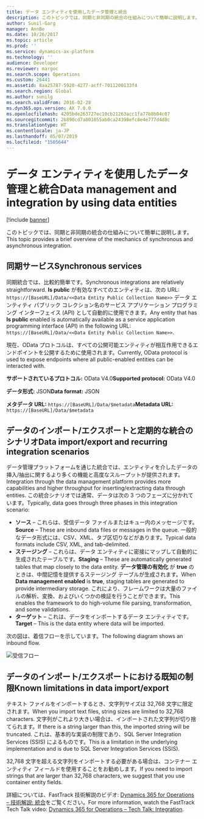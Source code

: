 ```yaml
---
title: データ エンティティを使用したデータ管理と統合
description: このトピックでは、同期と非同期の統合の仕組みについて簡単に説明します。
author: Sunil-Garg
manager: AnnBe
ms.date: 10/26/2017
ms.topic: article
ms.prod: ''
ms.service: dynamics-ax-platform
ms.technology: ''
audience: Developer
ms.reviewer: margoc
ms.search.scope: Operations
ms.custom: 26441
ms.assetid: 8aa25787-5920-4277-acff-7011200133f4
ms.search.region: Global
ms.author: sunilg
ms.search.validFrom: 2016-02-28
ms.dyn365.ops.version: AX 7.0.0
ms.openlocfilehash: 4205bde263727ec10cb21263acc1fa77b8b04c07
ms.sourcegitcommit: 2b890cd7a801055ab0ca24398efc8e4e777d4d8c
ms.translationtype: HT
ms.contentlocale: ja-JP
ms.lasthandoff: 05/07/2019
ms.locfileid: "1505644"
---
```

# <a name="data-management-and-integration-by-using-data-entities"></a><span data-ttu-id="35dea-103">データ エンティティを使用したデータ管理と統合</span><span class="sxs-lookup"><span data-stu-id="35dea-103">Data management and integration by using data entities</span></span>

[!include [banner](../includes/banner.md)]

<span data-ttu-id="35dea-104">このトピックでは、同期と非同期の統合の仕組みについて簡単に説明します。</span><span class="sxs-lookup"><span data-stu-id="35dea-104">This topic provides a brief overview of the mechanics of synchronous and asynchronous integration.</span></span>

## <a name="synchronous-services"></a><span data-ttu-id="35dea-105">同期サービス</span><span class="sxs-lookup"><span data-stu-id="35dea-105">Synchronous services</span></span>

<span data-ttu-id="35dea-106">同期統合では、比較的簡単です。</span><span class="sxs-lookup"><span data-stu-id="35dea-106">Synchronous integrations are relatively straightforward.</span></span> <span data-ttu-id="35dea-107">**Is public** が有効なすべてのエンティティは、次の URL: `https://[BaseURL]/Data/<<Data Entity Public Collection Name>>` データ エンティティ パブリック コレクション名のサービス アプリケーション プログラミング インターフェイス (API) として自動的に使用できます。</span><span class="sxs-lookup"><span data-stu-id="35dea-107">Any entity that has **Is public** enabled is automatically available as a service application programming interface (API) in the following URL: `https://[BaseURL]/Data/<<Data Entity Public Collection Name>>`.</span></span>

<span data-ttu-id="35dea-108">現在、OData プロトコルは、すべての公開可能エンティティが相互作用できるエンドポイントを公開するために使用されます。</span><span class="sxs-lookup"><span data-stu-id="35dea-108">Currently, OData protocol is used to expose endpoints where all public-enabled entities can be interacted with.</span></span>

<span data-ttu-id="35dea-109">**サポートされているプロトコル:** OData V4.0</span><span class="sxs-lookup"><span data-stu-id="35dea-109">**Supported protocol:** OData V4.0</span></span>

<span data-ttu-id="35dea-110">**データ形式:** JSON</span><span class="sxs-lookup"><span data-stu-id="35dea-110">**Data format:** JSON</span></span>

<span data-ttu-id="35dea-111">**メタデータ URL:** `https://[BaseURL]/Data/$metadata`</span><span class="sxs-lookup"><span data-stu-id="35dea-111">**Metadata URL:** `https://[BaseURL]/Data/$metadata`</span></span>

## <a name="data-importexport-and-recurring-integration-scenarios"></a><span data-ttu-id="35dea-112">データのインポート/エクスポートと定期的な統合のシナリオ</span><span class="sxs-lookup"><span data-stu-id="35dea-112">Data import/export and recurring integration scenarios</span></span>
<span data-ttu-id="35dea-113">データ管理プラットフォームを通じた統合では、エンティティを介したデータの挿入/抽出に関するより多くの機能と高度なスループットが提供されます。</span><span class="sxs-lookup"><span data-stu-id="35dea-113">Integration through the data management platform provides more capabilities and higher throughput for inserting/extracting data through entities.</span></span> <span data-ttu-id="35dea-114">この統合シナリオでは通常、データは次の 3 つのフェーズに分かれています。</span><span class="sxs-lookup"><span data-stu-id="35dea-114">Typically, data goes through three phases in this integration scenario:</span></span>

- <span data-ttu-id="35dea-115">**ソース** – これらは、受信データ ファイルまたはキュー内のメッセージです。</span><span class="sxs-lookup"><span data-stu-id="35dea-115">**Source** – These are inbound data files or messages in the queue.</span></span> <span data-ttu-id="35dea-116">一般的なデータ形式には、CSV、XML、タブ区切りなどがあります。</span><span class="sxs-lookup"><span data-stu-id="35dea-116">Typical data formats include CSV, XML, and tab-delimited.</span></span>
- <span data-ttu-id="35dea-117">**ステージング** – これらは、データ エンティティに密接にマップして自動的に生成されたテーブルです。</span><span class="sxs-lookup"><span data-stu-id="35dea-117">**Staging** – These are automatically generated tables that map closely to the data entity.</span></span> <span data-ttu-id="35dea-118">**データ管理の有効化** が **true** のときは、中間記憶を提供するステージング テーブルが生成されます。</span><span class="sxs-lookup"><span data-stu-id="35dea-118">When **Data management enabled** is **true**, staging tables are generated to provide intermediary storage.</span></span> <span data-ttu-id="35dea-119">これにより、フレームワークは大量のファイルの解析、変換、およびいくつかの検証を行うことができます。</span><span class="sxs-lookup"><span data-stu-id="35dea-119">This enables the framework to do high-volume file parsing, transformation, and some validations.</span></span>
- <span data-ttu-id="35dea-120">**ターゲット** – これは、データをインポートするデータ エンティティです。</span><span class="sxs-lookup"><span data-stu-id="35dea-120">**Target** – This is the data entity where data will be imported.</span></span>

<span data-ttu-id="35dea-121">次の図は、着信フローを示しています。</span><span class="sxs-lookup"><span data-stu-id="35dea-121">The following diagram shows an inbound flow.</span></span>

![受信フロー](./media/over6.png)

## <a name="known-limitations-in-data-importexport"></a><span data-ttu-id="35dea-123">データのインポート/エクスポートにおける既知の制限</span><span class="sxs-lookup"><span data-stu-id="35dea-123">Known limitations in data import/export</span></span>
<span data-ttu-id="35dea-124">テキスト ファイルをインポートするとき、文字列サイズは 32,768 文字に限定されます。</span><span class="sxs-lookup"><span data-stu-id="35dea-124">When you import text files, string sizes are limited to 32,768 characters.</span></span> <span data-ttu-id="35dea-125">文字列がこれより大きい場合は、インポートされた文字列が切り捨てられます。</span><span class="sxs-lookup"><span data-stu-id="35dea-125">If there is a string larger than this, the imported string will be truncated.</span></span> <span data-ttu-id="35dea-126">これは、基本的な実装の制限であり、SQL Server Integration Services (SSIS) によるものです。</span><span class="sxs-lookup"><span data-stu-id="35dea-126">This is a limitation in the underlying implementation and is due to SQL Server Integration Services (SSIS).</span></span>

<span data-ttu-id="35dea-127">32,768 文字を超える文字列をインポートする必要がある場合は、コンテナー エンティティ フィールドを使用することをお勧めします。</span><span class="sxs-lookup"><span data-stu-id="35dea-127">If you need to import strings that are larger than 32,768 characters, we suggest that you use container entity fields.</span></span>

<span data-ttu-id="35dea-128">詳細については、FastTrack 技術解説のビデオ: [Dynamics 365 for Operations – 技術解説: 統合](https://www.youtube.com/watch?v=fooBvQhIo6I)をご覧ください。</span><span class="sxs-lookup"><span data-stu-id="35dea-128">For more information, watch the FastTrack Tech Talk video: [Dynamics 365 for Operations – Tech Talk: Integration](https://www.youtube.com/watch?v=fooBvQhIo6I).</span></span>
